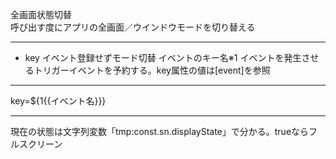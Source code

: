 全画面状態切替  
呼び出す度にアプリの全画面／ウインドウモードを切り替える

***
- key		イベント登録せずモード切替	イベントのキー名※1	イベントを発生させるトリガーイベントを予約する。key属性の値は[event]を参照

***
key=${1{{イベント名}}}

***
現在の状態は文字列変数「tmp:const.sn.displayState」で分かる。trueならフルスクリーン
